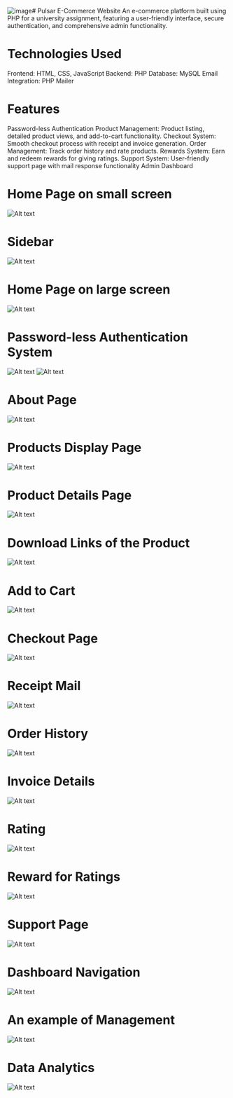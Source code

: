 ![image](https://github.com/user-attachments/assets/77f2cac4-d8fb-4a7b-b97d-3eb146ccbc2e)# Pulsar E-Commerce Website
An e-commerce platform built using PHP for a university assignment, featuring a user-friendly interface, secure authentication, and comprehensive admin functionality.

# Technologies Used
Frontend: HTML, CSS, JavaScript
Backend: PHP
Database: MySQL
Email Integration: PHP Mailer

# Features
Password-less Authentication
Product Management: Product listing, detailed product views, and add-to-cart functionality.
Checkout System: Smooth checkout process with receipt and invoice generation.
Order Management: Track order history and rate products.
Rewards System: Earn and redeem rewards for giving ratings.
Support System: User-friendly support page with mail response functionality
Admin Dashboard

# Home Page on small screen
![Alt text](https://github.com/Direwen/Pulsar-Ecommerce-Website/blob/main/readmeAssets/sm1.png?raw=true)
# Sidebar
![Alt text](https://github.com/Direwen/Pulsar-Ecommerce-Website/blob/main/readmeAssets/sm2.png?raw=true)
# Home Page on large screen
![Alt text](https://github.com/Direwen/Pulsar-Ecommerce-Website/blob/main/readmeAssets/Picture1.png?raw=true)
# Password-less Authentication System
![Alt text](https://github.com/Direwen/Pulsar-Ecommerce-Website/blob/main/readmeAssets/login.png?raw=true)
![Alt text](https://github.com/Direwen/Pulsar-Ecommerce-Website/blob/main/readmeAssets/otp.png?raw=true)
# About Page
![Alt text](https://github.com/Direwen/Pulsar-Ecommerce-Website/blob/main/readmeAssets/about.png?raw=true)
# Products Display Page
![Alt text](https://github.com/Direwen/Pulsar-Ecommerce-Website/blob/main/readmeAssets/products.png?raw=true)
# Product Details Page
![Alt text](https://github.com/Direwen/Pulsar-Ecommerce-Website/blob/main/readmeAssets/product.png?raw=true)
# Download Links of the Product
![Alt text](https://github.com/Direwen/Pulsar-Ecommerce-Website/blob/main/readmeAssets/download.png?raw=true)
# Add to Cart
![Alt text](https://github.com/Direwen/Pulsar-Ecommerce-Website/blob/main/readmeAssets/addtocart.png?raw=true)
# Checkout Page
![Alt text](https://github.com/Direwen/Pulsar-Ecommerce-Website/blob/main/readmeAssets/checkout.png?raw=true)
# Receipt Mail
![Alt text](https://github.com/Direwen/Pulsar-Ecommerce-Website/blob/main/readmeAssets/receipt.png?raw=true)
# Order History
![Alt text](https://github.com/Direwen/Pulsar-Ecommerce-Website/blob/main/readmeAssets/receipt.png?raw=true)
# Invoice Details
![Alt text](https://github.com/Direwen/Pulsar-Ecommerce-Website/blob/main/readmeAssets/invoice.png?raw=true)
# Rating
![Alt text](https://github.com/Direwen/Pulsar-Ecommerce-Website/blob/main/readmeAssets/rating.png?raw=true)
# Reward for Ratings
![Alt text](https://github.com/Direwen/Pulsar-Ecommerce-Website/blob/main/readmeAssets/reward.png?raw=true)
# Support Page
![Alt text](https://github.com/Direwen/Pulsar-Ecommerce-Website/blob/main/readmeAssets/support.png?raw=true)
# Dashboard Navigation
![Alt text](https://github.com/Direwen/Pulsar-Ecommerce-Website/blob/main/readmeAssets/dashboard_navigation.png?raw=true)
# An example of Management
![Alt text](https://github.com/Direwen/Pulsar-Ecommerce-Website/blob/main/readmeAssets/users_management.png?raw=true)
# Data Analytics
![Alt text](https://github.com/Direwen/Pulsar-Ecommerce-Website/blob/main/readmeAssets/data_analytics.png?raw=true)





